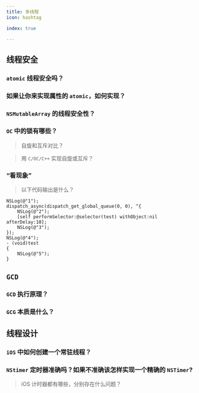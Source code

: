 ```yaml
---
title: 多线程
icon: hashtag

index: true

---
```


<!-- more -->

## 线程安全

### `atomic` 线程安全吗？

### 如果让你来实现属性的 `atomic`，如何实现？

### `NSMutableArray` 的线程安全性？

### `OC` 中的锁有哪些？
    
  > 自旋和互斥对比？

  > 用 `C/OC/C++` 实现自旋或互斥？

### “看现象”

> 以下代码输出是什么？

```objc
NSLog(@"1");
dispatch_async(dispatch_get_global_queue(0, 0), ^{
    NSLog(@"2");
    [self performSelector:@selector(test) withObject:nil afterDelay:10];
    NSLog(@"3");
});
NSLog(@"4");
- (void)test
{
    NSLog(@"5");
}
```

## `GCD`

### `GCD` 执行原理？

### `GCG` 本质是什么？

## 线程设计

### `iOS` 中如何创建一个常驻线程？

### `NStimer` 定时器准确吗？如果不准确该怎样实现一个精确的 `NSTimer`? 

  > iOS 计时器都有哪些，分别存在什么问题？